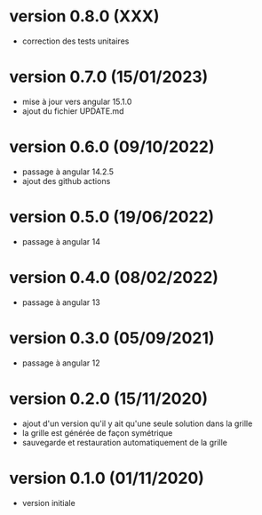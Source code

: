 
# version 0.8.0 (XXX)
* correction des tests unitaires

# version 0.7.0 (15/01/2023)
* mise à jour vers angular 15.1.0
* ajout du fichier UPDATE.md

# version 0.6.0 (09/10/2022)
* passage à angular 14.2.5
* ajout des github actions

# version 0.5.0 (19/06/2022)
* passage à angular 14

# version 0.4.0 (08/02/2022)
* passage à angular 13

# version 0.3.0 (05/09/2021)
* passage à angular 12

# version 0.2.0 (15/11/2020)
* ajout d'un version qu'il y ait qu'une seule solution dans la grille
* la grille est générée de façon symétrique
* sauvegarde et restauration automatiquement de la grille

# version 0.1.0 (01/11/2020)
* version initiale
